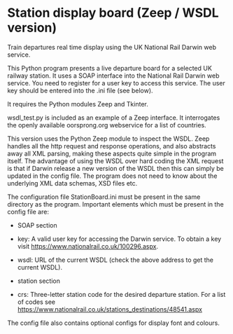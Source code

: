 # Station display board (Zeep / WSDL version)
Train departures real time display using the UK National Rail Darwin web service.

This Python program presents a live departure board for a selected UK railway
station. It uses a SOAP interface into the National Rail Darwin web service. You
need to register for a user key to access this service. The user key should be
entered into the .ini file (see below).

It requires the Python modules Zeep and Tkinter.

wsdl_test.py is included as an example of a Zeep interface. It interrogates the openly 
available oorsprong.org webservice for a list of countries.

This version uses the Python Zeep module to inspect the WSDL. Zeep handles all
the http request and response operations, and also abstracts away all XML parsing,
making these aspects quite simple in the program itself. The advantage of using
the WSDL over hard coding the XML request is that if Darwin release a new version
of the WSDL then this can simply be updated in the config file. The program does
not need to know about the underlying XML data schemas, XSD files etc.

The configuration file StationBoard.ini must be present in the same
directory as the program. Important elements which must be present in the
config file are:

- SOAP section
* key:  A valid user key for accessing the Darwin service. To obtain a key visit 
      https://www.nationalrail.co.uk/100296.aspx.
      
* wsdl: URL of the current WSDL (check the above address to get the current WSDL).

- station section

* crs: Three-letter station code for the desired departure station. For a list
     of codes see https://www.nationalrail.co.uk/stations_destinations/48541.aspx

The config file also contains optional configs for display font
and colours.
